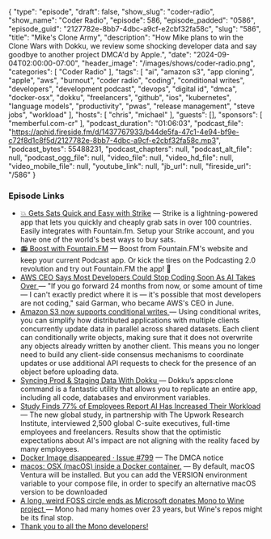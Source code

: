 {
  "type": "episode",
  "draft": false,
  "show_slug": "coder-radio",
  "show_name": "Coder Radio",
  "episode": 586,
  "episode_padded": "0586",
  "episode_guid": "2127782e-8bb7-4dbc-a9cf-e2cbf32fa58c",
  "slug": "586",
  "title": "Mike's Clone Army",
  "description": "How Mike plans to win the Clone Wars with Dokku, we review some shocking developer data and say goodbye to another project DMCA'd by Apple.",
  "date": "2024-09-04T02:00:00-07:00",
  "header_image": "/images/shows/coder-radio.png",
  "categories": [
    "Coder Radio"
  ],
  "tags": [
    "ai",
    "amazon s3",
    "app cloning",
    "apple",
    "aws",
    "burnout",
    "coder radio",
    "coding",
    "conditional writes",
    "developers",
    "development podcast",
    "devops",
    "digital id",
    "dmca",
    "docker-osx",
    "dokku",
    "freelancers",
    "github",
    "ios",
    "kubernetes",
    "language models",
    "productivity",
    "pwas",
    "release management",
    "steve jobs",
    "workload"
  ],
  "hosts": [
    "chris",
    "michael"
  ],
  "guests": [],
  "sponsors": [
    "memberful.com-cr"
  ],
  "podcast_duration": "01:06:03",
  "podcast_file": "https://aphid.fireside.fm/d/1437767933/b44de5fa-47c1-4e94-bf9e-c72f8d1c8f5d/2127782e-8bb7-4dbc-a9cf-e2cbf32fa58c.mp3",
  "podcast_bytes": 55488231,
  "podcast_chapters": null,
  "podcast_alt_file": null,
  "podcast_ogg_file": null,
  "video_file": null,
  "video_hd_file": null,
  "video_mobile_file": null,
  "youtube_link": null,
  "jb_url": null,
  "fireside_url": "/586"
}


### Episode Links

  * [💥 Gets Sats Quick and Easy with Strike](https://strike.me/ "💥 Gets Sats Quick and Easy with Strike") — Strike is a lightning-powered app that lets you quickly and cheaply grab sats in over 100 countries. Easily integrates with Fountain.fm. Setup your Strike account, and you have one of the world's best ways to buy sats.
  * [📻 Boost with Fountain.FM](https://fountain.fm/features "📻 Boost with Fountain.FM") — Boost from Fountain.FM's website and keep your current Podcast app. Or kick the tires on the Podcasting 2.0 revolution and try out Fountain.FM the app! 🚀
  * [AWS CEO Says Most Developers Could Stop Coding Soon As AI Takes Over ](https://www.businessinsider.com/aws-ceo-developers-stop-coding-ai-takes-over-2024-8 "AWS CEO Says Most Developers Could Stop Coding Soon As AI Takes Over ") — "If you go forward 24 months from now, or some amount of time — I can't exactly predict where it is — it's possible that most developers are not coding," said Garman, who became AWS's CEO in June.
  * [Amazon S3 now supports conditional writes ](https://aws.amazon.com/about-aws/whats-new/2024/08/amazon-s3-conditional-writes/ "Amazon S3 now supports conditional writes ") — Using conditional writes, you can simplify how distributed applications with multiple clients concurrently update data in parallel across shared datasets. Each client can conditionally write objects, making sure that it does not overwrite any objects already written by another client. This means you no longer need to build any client-side consensus mechanisms to coordinate updates or use additional API requests to check for the presence of an object before uploading data.
  * [Syncing Prod & Staging Data With Dokku ](https://dominickm.com/1691-2/ "Syncing Prod & Staging Data With Dokku ") — Dokku’s apps:clone command is a fantastic utility that allows you to replicate an entire app, including all code, databases and environment variables.
  * [Study Finds 77% of Employees Report AI Has Increased Their Workload](https://www.forbes.com/sites/bryanrobinson/2024/07/23/employees-report-ai-increased-workload/ "Study Finds 77% of Employees Report AI Has Increased Their Workload") — The new global study, in partnership with The Upwork Research Institute, interviewed 2,500 global C-suite executives, full-time employees and freelancers. Results show that the optimistic expectations about AI's impact are not aligning with the reality faced by many employees.
  * [Docker Image disappeared · Issue #799](https://github.com/sickcodes/Docker-OSX/issues/799#issuecomment-2320096128 "Docker Image disappeared · Issue #799") — The DMCA notice
  * [macos: OSX (macOS) inside a Docker container.](https://github.com/dockur/macos "macos: OSX \(macOS\) inside a Docker container.") — By default, macOS Ventura will be installed. But you can add the VERSION environment variable to your compose file, in order to specify an alternative macOS version to be downloaded
  * [A long, weird FOSS circle ends as Microsoft donates Mono to Wine project ](https://arstechnica.com/gadgets/2024/08/a-long-weird-foss-circle-ends-as-microsoft-donates-mono-to-wine-project/ "A long, weird FOSS circle ends as Microsoft donates Mono to Wine project ") — Mono had many homes over 23 years, but Wine's repos might be its final stop.
  * [Thank you to all the Mono developers! ](https://github.com/mono/mono/issues/21796 "Thank you to all the Mono developers! ")


